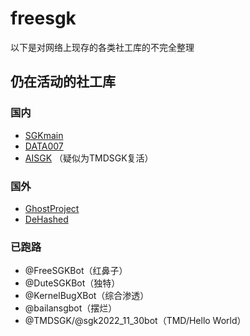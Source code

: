 # freesgk
以下是对网络上现存的各类社工库的不完全整理

## 仍在活动的社工库
### 国内
* [SGKmain](https://t.me/SGKmainNEWbot?start=IVT51DBC530)
* [DATA007](https://t.me/DATA_007bot?start=6925f68521)
* [AISGK](http://t.me/aishegongkubot?start=AISGK_KPJUQCS1) （疑似为TMDSGK复活）

### 国外
* [GhostProject](https://ghostproject.fr/)
* [DeHashed](https://www.dehashed.com/)

### 已跑路
* @FreeSGKBot（红鼻子）
* @DuteSGKBot（独特）
* @KernelBugXBot（综合渗透）
* @bailansgbot（摆烂）
* @TMDSGK/@sgk2022_11_30bot（TMD/Hello World）
